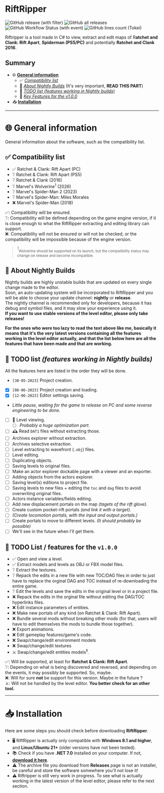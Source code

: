 # RiftRipper
![GitHub release (with filter)](https://img.shields.io/github/v/release/VELD-Dev/riftripper?label=stable)
![GitHub all releases](https://img.shields.io/github/downloads/VELD-Dev/riftripper/total)
![GitHub Workflow Status (with event)](https://img.shields.io/github/actions/workflow/status/VELD-Dev/riftripper/dotnet.yml?label=nightly-builds)
![GitHub lines count (Tokei)](https://tokei.rs/b1/github/VELD-Dev/riftripper?category=lines&type=CSharp)

Riftripper is a tool made in C# to view, extract and edit maps of R**atchet and Clank: Rift Apart**, **Spiderman (PS5/PC)** and potentially **Ratchet and Clank 2016**.  

## Summary
* 🌐 [**General information**](#-general-information)
  * ✅ [*Compatibility list*](#-compatibility-list)
  * 🌃 [*About Nightly Builds*](#-about-nightly-builds) (It's very important, **READ THIS PART**)
  * 🚧 [*TODO list (features working in Nightly builds)*](#-todo-list-features-working-in-nightly-builds)
  * 🔑 [*Key Features for the v1.0.0*](#-todo-list--features-for-the-v100)
* 📥 [**Installation**](#-installation)

---

# 🌐 General information
General information about the software, such as the compatibility list.

## ✅ Compatibility list
- ✅ Ratchet & Clank: Rift Apart (PC)
- ❔ Ratchet & Clank: Rift Apart (PS5)
- ❔ Ratchet & Clank (2016)
- ❔ Marvel's Wolverine<sup>1</sup> (2026)
- ❔ Marvel's Spider-Man 2 (2023)
- ❔ Marvel's Spider-Man: Miles Morales
- ❌ Marvel's Spider-Man (2018) 
  
✅: Compatibility will be ensured.  
❔: Compatibility will be defined depending on the game engine version, if it is close enough to what the RiftRipper extracting and editing library can support.  
❌: Compatibility will not be ensured or will not be checked, or the compatibility will be impossible because of the engine version.  
> <sup>1</sup><sub>Wolverine should be supported on its launch, but the compatibility status may change on release and become incompatible.</sub>

## 🌃 About Nightly Builds
Nightly builds are highly unstable builds that are updated on every single change made to the editor.  
Soon, an auto-updating system will be incorporated to RiftRipper and you will be able to choose your update channel: **nightly** or **release**.  
The nightly channel is recommended only for developers, because it has debug and symbol files, and it may slow your experience using it.  
**If you want to use stable versions of the level editor, please only take releases!**  

**For the ones who were too lazy to read the text above like me, basically it means that it's the very latest versions containing all the features working in the level editor actually, and that the list below here are all the features that have been made and that are working.**

## 🚧 TODO list *(features working in Nightly builds)*
All the features here are listed in the order they will be done.
- `[30-05-2023]` Project creation.
- [x] `[08-06-2023]` Project creation and loading.
- [x] `[12-06-2023]` Editor settings saving.
- *Little pause, waiting for the game to release on PC and some reverse engineering to be done.*
- [ ] 🚧 Level viewing.
  - [ ] *Probably a huge optimization part.*
- [ ] 🕰️ Read `DAT1` files without extracting those.
- [ ] Archives explorer without extraction.
- [ ] Archives selective extraction.
- [ ] Level extracting to wavefront (`.obj`) files.
- [ ] Level editing.
- [ ] Duplicating objects.
- [ ] Saving levels to original files.
- [ ] Make an actor explorer dockable page with a viewer and an exporter.
- [ ] Adding objects from the actors explorer.
- [ ] Saving level(s) editions to project file.
- [ ] Saving levels to new files + editing the `toc` and `dag` files to avoid overwriting original files.
- [ ] Actors instance variables/fields editing.
- [ ] Add new displacement portals on the map *(tagets of the rift glove)*.
- [ ] Create custom pocket-rift portals *(and link it with a target)*.
- [ ] *(Create locomotion portals, with the input and output portals.)*
- [ ] Create portals to move to different levels. *(It should probably be possible)*
- [ ] We'll see in the future when I'll get there.

## 🔑 TODO List / features for the `v1.0.0`
- ✅ Open and view a level.
- ✅ Extract models and levels as OBJ or FBX model files.
- ❔ Extract the textures.
- ❔ Repack the edits in a new file with new TOC/DAG files in order to just have to replace the orginal DAG and TOC instead of re-downloading the entire game.
- ❔ Edit the levels and save the edits in the original level or in a project file.
- ❌ Repack the edits in the orginal file without editing the DAG/TOC hyperlinks files.
- ❌ Edit instance parameters of entities.
- ❌ Make new portals of any kind (on Ratchet & Clank: Rift Apart).
- ❌ Bundle several mods without breaking other mods (for that, users will have to edit themselves the mods to bundle those together).
- ❌ Export animations.
- ❌ Edit gameplay features/game's code.
- ❌ Swap/change/edit environment models
- ❌ Swap/change/edit textures
- ⚔️ Swap/change/edit entities models<sup>**1**</sup>.  
  
✅: Will be supported, at least for **Ratchet & Clank: Rift Apart**.  
❔: Depending on what is being discovered and reversed, and depending on the events, it may possibly be supported. So, maybe.  
❌: Will for sure **not** be support for this version. Maybe in the future ?  
⚔️: Will not be handled by the level editor. **You better check for an other tool.**

---

# 📥 Installation
Here are some steps you should check before downloading **RiftRipper**.
- 🖥️ RiftRipper is actually only compatible with **Windows 8.1 and higher**, and **Linux/Ubuntu 21+** (older versions have not been tested).
- 📚 Check if you have **.NET 7.0** installed on your computer. If not, [**download it here**](https://download.visualstudio.microsoft.com/download/pr/4c0aaf08-3fa1-4fa0-8435-73b85eee4b32/e8264b3530b03b74b04ecfcf1666fe93/dotnet-sdk-7.0.306-win-x64.exe "Official link at https://download.visualstudio.microsoft.com/").
- ⚠️ The archive file you download from **Releases** page is not an installer, be careful and store the software somewhere you'll not lose it!
- ⚠️ Riftripper is still very work in progress. To see what is actually working in the latest version of the level editor, please refer to the next section.
